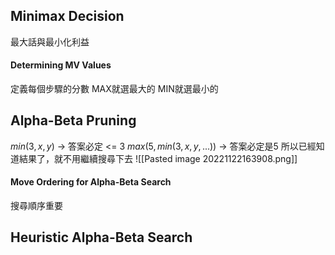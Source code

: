 ## Minimax Decision
最大話與最小化利益
#### Determining MV Values
定義每個步驟的分數
MAX就選最大的
MIN就選最小的

## Alpha-Beta Pruning
$min(3,x,y)$ -> 答案必定 <= 3
$max(5,min(3,x,y,...))$ -> 答案必定是5
所以已經知道結果了，就不用繼續搜尋下去
![[Pasted image 20221122163908.png]]
#### Move Ordering for Alpha-Beta Search 
搜尋順序重要

## Heuristic Alpha-Beta Search

